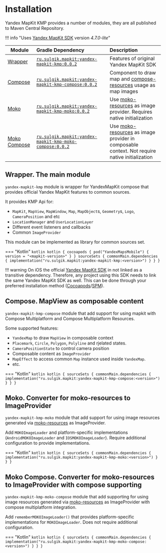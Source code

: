 # Installation

Yandex MapKit KMP provides a number of modules, they are all published to Maven Central Repository.

!!! info "Uses [Yandex MapKit SDK](https://yandex.ru/dev/mapkit/doc/ru/) version *4.7.0-lite*"

| Module	                                                                                               | Gradle Dependency                                                                                                                            | Description                                                                                                                                              |
|-------------------------------------------------------------------------------------------------------|:---------------------------------------------------------------------------------------------------------------------------------------------|:---------------------------------------------------------------------------------------------------------------------------------------------------------|
| [Wrapper](https://github.com/SuLG-ik/yandex-mapkit-kmp/tree/main/yandex-mapkit-kmp)                   | [`ru.sulgik.mapkit:yandex-mapkit-kmp:0.0.2`](https://search.maven.org/artifact/ru.sulgik.mapkit/yandex-mapkit-kmp)                           | Features of original Yandex MapKit SDK                                                                                                                   |
| [Compose](https://github.com/SuLG-ik/yandex-mapkit-kmp/tree/main/yandex-mapkit-kmp-compose)           | [`ru.sulgik.mapkit:yandex-mapkit-kmp-compose:0.0.2`](https://search.maven.org/artifact/ru.sulgik.mapkit/yandex-mapkit-kmp-compose)           | Component to draw map and [compose-resources](https://www.jetbrains.com/help/kotlin-multiplatform-dev/compose-images-resources.html) usage as map images |
| [Moko](https://github.com/SuLG-ik/yandex-mapkit-kmp/tree/main/yandex-mapkit-kmp-moko)                 | [`ru.sulgik.mapkit:yandex-mapkit-kmp-moko:0.0.2`](https://search.maven.org/artifact/ru.sulgik.mapkit/yandex-mapkit-kmp-moko)                 | Use [moko-resources](https://github.com/icerockdev/moko-resources) as image provider. Requires native initialization                                     |
| [Moko Compose](https://github.com/SuLG-ik/yandex-mapkit-kmp/tree/main/yandex-mapkit-kmp-moko-compose) | [`ru.sulgik.mapkit:yandex-mapkit-kmp-moko-compose:0.0.2`](https://search.maven.org/artifact/ru.sulgik.mapkit/yandex-mapkit-kmp-moko-compose) | Use [moko-resources](https://github.com/icerockdev/moko-resources) as image provider in composable context. Not require native initialization            |

## Wrapper. The main module

`yandex-mapkit-kmp` module is wrapper for YandexMapKit compose that provides official Yandex MapKit
features to common sources.

It provides KMP Api for:

- `MapKit`, `MapView`, `MapWindow`, `Map`, `MapObject`s, `Geometry`s, `Logo`, `CameraPosition` and etc
- `LocationManager` and `UserLocationLayer`
- Different event listeners and callbacks
- Common `ImageProvider`

This module can be implemented as library for common sources set.

=== "Kotlin"
    ``` kotlin
    kotlin {
        cocoapods {
            pod("YandexMapsMobile") {
              version = "<mapkit-version>"
            }
        }
        sourceSets {
            commonMain.dependencies {
                implementation("ru.sulgik.mapkit:yandex-mapkit-kmp:<version>")
            }
        }
    }
    ```

!!! warning
    On iOS the
    official [Yandex MapKit SDK](https://yandex.ru/dev/mapkit/doc/ru/ios/generated/getting_started) in
    not linked as a transitive dependency. Therefore, any project using this SDK needs to link the same
    Yandex MapKit SDK as well. This can be done through your preferred installation
    method ([Cocoapods](https://kotlinlang.org/docs/native-cocoapods.html)/[SPM](https://kotlinlang.org/docs/native-spm.html#project-configuration-options)).

## Compose. MapView as composable content

`yandex-mapkit-kmp-compose` module that add support for using mapkit with Compose Multiplatform 
and Compose Multiplatform Resources.

Some supported features:

- `YandexMap` to draw `MapView` in composable context
- `Placemark`, `Circle`, `Polygon`, `Polyline` and rjelated states.
- `CameraPositionState` to control camera position
- Composable content as `ImageProvider` 
- `MapEffect` to access common `Map` instance used inside `YandexMap`.
- etc.

=== "Kotlin"
    ``` kotlin
    kotlin {
        sourceSets {
            commonMain.dependencies {
                implementation("ru.sulgik.mapkit:yandex-mapkit-kmp-compose:<version>")
            }
        }
    }
    ```

## Moko. Converter for moko-resources to ImageProvider

`yandex-mapkit-kmp-moko` module that add support for using image resources generated 
via [moko-resources](https://github.com/icerockdev/moko-resources) as ImageProvider.

Add `MOKOImageLoader` and platform-specific implementations (`AndroidMOKOImageLoader` 
and `IOSMOKOImageLoader`). Require additional configuration to provide implementations.

=== "Kotlin"
    ``` kotlin
    kotlin {
        sourceSets {
            commonMain.dependencies {
                implementation("ru.sulgik.mapkit:yandex-mapkit-kmp-moko:<version>")
            }
        }
    }
    ```

## Moko Compose. Converter for moko-resources to ImageProvider with compose supporting

`yandex-mapkit-kmp-moko-compose` module that add supporting for using image resources generated 
via [moko-resources](https://github.com/icerockdev/moko-resources) as ImageProvider 
with compose multiplatform integration.

Add `rememberMOKOImageLoader()` that provides platform-specific implementations for 
`MOKOImageLoader`. Does not require additional configuration.

=== "Kotlin"
    ``` kotlin
    kotlin {
        sourceSets {
            commonMain.dependencies {
                implementation("ru.sulgik.mapkit:yandex-mapkit-kmp-moko-compose:<version>")
            }
        }
    }
    ```